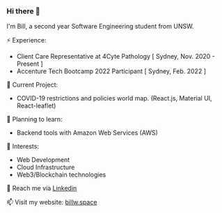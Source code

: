 ### Hi there 👋

I'm Bill, a second year Software Engineering student from UNSW. 

⚡️ Experience:
- Client Care Representative at 4Cyte Pathology \[ Sydney, Nov. 2020 - Present \]
- Accenture Tech Bootcamp 2022 Participant \[ Sydney, Feb. 2022 \]

🔭 Current Project:
- COVID-19 restrictions and policies world map. (React.js, Material UI, React-leaflet)

🤔 Planning to learn:
- Backend tools with Amazon Web Services (AWS) 

🌱 Interests:
- Web Development
- Cloud Infrastructure
- Web3/Blockchain technologies

💬 Reach me via [Linkedin](https://www.linkedin.com/in/bill-wong1/)

📫 Visit my website: [billw.space](https://billw.space)

<!-- - 😄 Pronouns: ... -->
<!-- - ⚡ Fun fact: ... -->
<!-- - 👯 I’m looking to collaborate on ... -->


